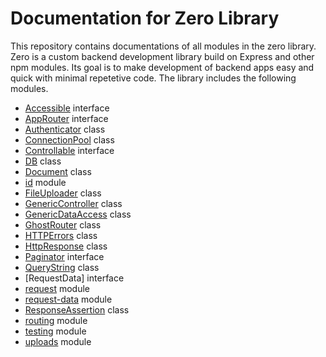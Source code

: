 # Documentation for Zero Library
This repository contains documentations of all modules in the zero library. Zero is a custom backend development library build on Express and other npm modules. Its goal is to make development of backend apps easy and quick with minimal repetetive code. The library includes the following modules.

- [Accessible](./bases/accessible.md) interface
- [AppRouter](./interfaces/app-router.md) interface
- [Authenticator](./auth/auth.md) class
- [ConnectionPool](./db/connection.-pool.md) class
- [Controllable](./bases/controllable.md) interface
- [DB](./db/db.md) class
- [Document](./document/document.md) class
- [id](./db/id.md) module
- [FileUploader](./uploads/file-uploader.md) class
- [GenericController](./bases/generic-controller.md) class
- [GenericDataAccess](./bases/generic-data-access.md) class
- [GhostRouter](./routing/router.md) class
- [HTTPErrors](./http/http-errors.md) class
- [HttpResponse](./http/http-response.md) class
- [Paginator](./interfaces/paginator.md) interface
- [QueryString](./request/query-string.md   ) class
- [RequestData] interface
- [request](./request/request.md) module
- [request-data](./request/request-data.md) module
- [ResponseAssertion](./testing/response-assetion.md) class
- [routing](./routing/routing.md) module
- [testing](./testing/testing.md) module
- [uploads](./uploads/uploads.md) module